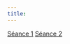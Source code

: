 ```yaml
---
title: 
---
```


[Séance 1](/formation-programmation/seance1/)
[Séance 2](/formation-programmation/seance2/)